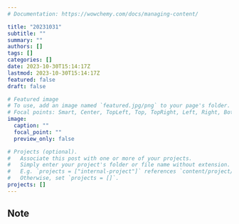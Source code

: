 ```yaml
---
# Documentation: https://wowchemy.com/docs/managing-content/

title: "20231031"
subtitle: ""
summary: ""
authors: []
tags: []
categories: []
date: 2023-10-30T15:14:17Z
lastmod: 2023-10-30T15:14:17Z
featured: false
draft: false

# Featured image
# To use, add an image named `featured.jpg/png` to your page's folder.
# Focal points: Smart, Center, TopLeft, Top, TopRight, Left, Right, BottomLeft, Bottom, BottomRight.
image:
  caption: ""
  focal_point: ""
  preview_only: false

# Projects (optional).
#   Associate this post with one or more of your projects.
#   Simply enter your project's folder or file name without extension.
#   E.g. `projects = ["internal-project"]` references `content/project/deep-learning/index.md`.
#   Otherwise, set `projects = []`.
projects: []
---
```


## Note

